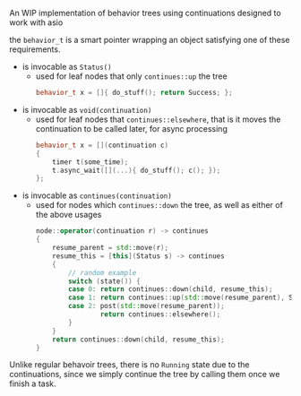 An WIP implementation of behavior trees using continuations designed to work
with asio

the `behavior_t` is a smart pointer wrapping an object satisfying one of these
requirements.
- is invocable as `Status()`
  - used for leaf nodes that only `continues::up` the tree
    ```c++
    behavior_t x = []{ do_stuff(); return Success; };
    ```
- is invocable as `void(continuation)`
  - used for leaf nodes that `continues::elsewhere`, that is it moves the
    continuation to be called later, for async processing
    ```c++
    behavior_t x = [](continuation c)
    {
        timer t(some_time);
        t.async_wait([](...){ do_stuff(); c(); });
    };
    ```
- is invocable as `continues(continuation)`
  - used for nodes which `continues::down` the tree, as well as either of the
    above usages
    ```c++
    node::operator(continuation r) -> continues
    {
        resume_parent = std::move(r);
        resume_this = [this](Status s) -> continues
        {
            // random example
            switch (state()) {
            case 0: return continues::down(child, resume_this);
            case 1: return continues::up(std::move(resume_parent), Success);
            case 2: post(std::move(resume_parent));
                    return continues::elsewhere();
            }
        }
        return continues::down(child, resume_this);
    }
    ```

Unlike regular behavoir trees, there is no `Running` state due to the
continuations, since we simply continue the tree by calling them once we finish
a task.
